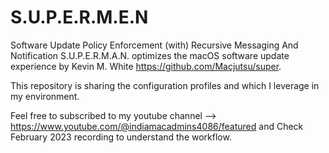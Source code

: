 # S.U.P.E.R.M.E.N

Software Update Policy Enforcement (with) Recursive Messaging And Notification  S.U.P.E.R.M.A.N. optimizes the macOS software update experience by Kevin M. White https://github.com/Macjutsu/super.

This repository is sharing the configuration profiles and which I leverage in my environment.

Feel free to subscribed to my youtube channel --> https://www.youtube.com/@indiamacadmins4086/featured and Check February 2023 recording to understand the workflow.
